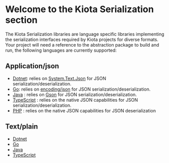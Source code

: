# Welcome to the Kiota Serialization section

The Kiota Serialization libraries are language specific libraries implementing the serialization interfaces required by Kiota projects for diverse formats.
Your project will need a reference to the abstraction package to build and run, the following languages are currently supported:

## Application/json

- [Dotnet](https://github.com/microsoft/kiota-serialization-json-dotnet): relies on [System.Text.Json](https://docs.microsoft.com/en-us/dotnet/api/system.text.json?view=net-6.0) for JSON serialization/deserialization.
- [Go](./go/json): relies on [encoding/json](https://pkg.go.dev/encoding/json) for JSON serialization/deserialization.
- [Java](./java/json) : relies on [Gson](https://github.com/google/gson) for JSON serialization/deserialization.
- [TypeScript](./typescript/json) : relies on the native JSON capabilities for JSON serialization/deserialization.
- [PHP](./php/json) : relies on the native JSON capabilities for JSON deserialization

## Text/plain

- [Dotnet](https://github.com/microsoft/kiota-serialization-text-dotnet)
- [Go](./go/text)
- [Java](./java/text)
- [TypeScript](https://github.com/microsoft/kiota-typescript/tree/main/packages/serialization)
